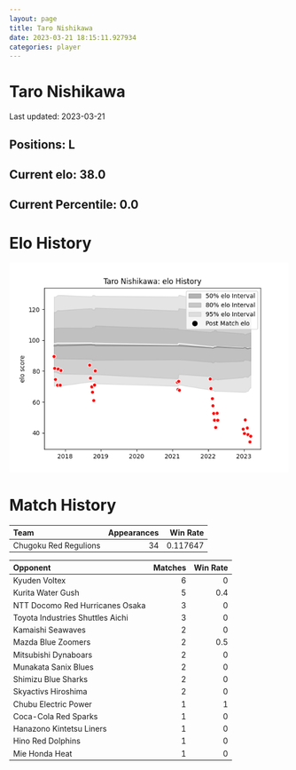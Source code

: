 ```yaml
---  
layout: page  
title: Taro Nishikawa  
date: 2023-03-21 18:15:11.927934  
categories: player  
---
```

# Taro Nishikawa


Last updated: 2023-03-21
## Positions: L

## Current elo: 38.0

## Current Percentile: 0.0

# Elo History


![elo history](history_TaroNishikawa.png)
# Match History


| Team                  |   Appearances |   Win Rate |
|:----------------------|--------------:|-----------:|
| Chugoku Red Regulions |            34 |   0.117647 |

| Opponent                         |   Matches |   Win Rate |
|:---------------------------------|----------:|-----------:|
| Kyuden Voltex                    |         6 |        0   |
| Kurita Water Gush                |         5 |        0.4 |
| NTT Docomo Red Hurricanes Osaka  |         3 |        0   |
| Toyota Industries Shuttles Aichi |         3 |        0   |
| Kamaishi Seawaves                |         2 |        0   |
| Mazda Blue Zoomers               |         2 |        0.5 |
| Mitsubishi Dynaboars             |         2 |        0   |
| Munakata Sanix Blues             |         2 |        0   |
| Shimizu Blue Sharks              |         2 |        0   |
| Skyactivs Hiroshima              |         2 |        0   |
| Chubu Electric Power             |         1 |        1   |
| Coca-Cola Red Sparks             |         1 |        0   |
| Hanazono Kintetsu Liners         |         1 |        0   |
| Hino Red Dolphins                |         1 |        0   |
| Mie Honda Heat                   |         1 |        0   |